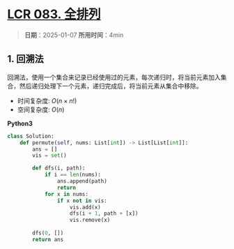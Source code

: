 # [LCR 083. 全排列](https://leetcode.cn/problems/VvJkup/description/)

> **日期**：2025-01-07
> **所用时间**：4min

## 1. 回溯法

回溯法，使用一个集合来记录已经使用过的元素，每次递归时，将当前元素加入集合，然后递归处理下一个元素，递归完成后，将当前元素从集合中移除。

- 时间复杂度: $O(n \times n!)$
- 空间复杂度: $O(n)$

**Python3**

```python
class Solution:
    def permute(self, nums: List[int]) -> List[List[int]]:
        ans = []
        vis = set()

        def dfs(i, path):
            if i == len(nums):
                ans.append(path)
                return
            for x in nums:
                if x not in vis:
                    vis.add(x)
                    dfs(i + 1, path + [x])
                    vis.remove(x)
        
        dfs(0, [])
        return ans
```